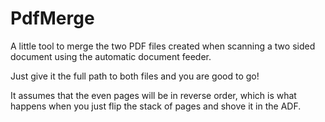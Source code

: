 # PdfMerge

A little tool to merge the two PDF files created when scanning a two sided document using the automatic document feeder.

Just give it the full path to both files and you are good to go!

It assumes that the even pages will be in reverse order, which is what happens when you just flip the stack of pages and shove it in the ADF.